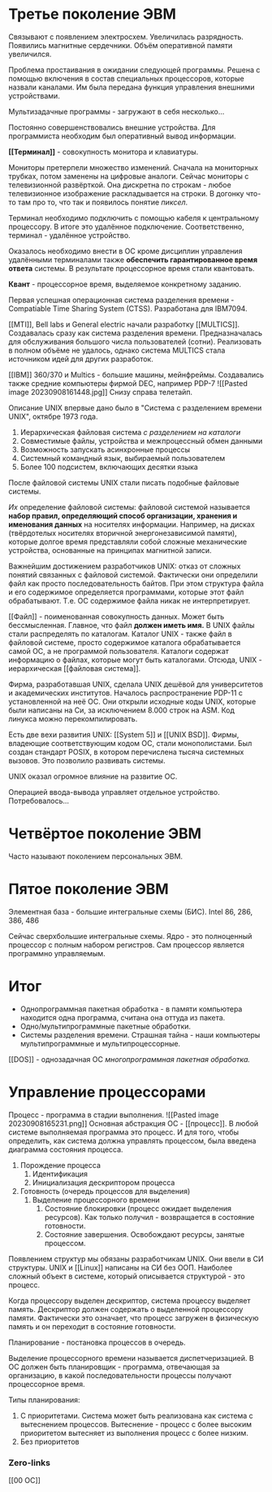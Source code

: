 # Третье поколение ЭВМ
Связывают с появлением электросхем. Увеличилась разрядность. Появились магнитные сердечники. Объём оперативной памяти увеличился. 

Проблема простаивания в ожидании следующей программы. Решена с помощью включения в состав специальных процессоров, которые назвали каналами. Им была передана функция управления внешними устройствами. 

Мультизадачные программы - загружают в себя несколько...

Постоянно совершенствовались внешние устройства. Для программиста необходим был оперативный вывод информации. 

**[[Терминал]]** - совокупность монитора и клавиатуры.

Мониторы претерпели множество изменений. Сначала на мониторных трубках, потом заменены на цифровые аналоги. Сейчас мониторы с телевизионной развёрткой. Она дискретна по строкам - любое телевизионное изображение раскладывается на строки. В догонку что-то там про то, что так и появилось понятие *пиксел*. 

Терминал необходимо подключить с помощью кабеля к центральному процессору. В итоге это удалённое подключение. Соответственно, терминал - удалённое устройство. 

Оказалось необходимо внести в ОС кроме дисциплин управления удалёнными терминалами также **обеспечить гарантированное время ответа** системы. В результате процессорное время стали квантовать. 

**Квант** - процессорное время, выделяемое конкретному заданию. 

Первая успешная операционная система разделения времени - Compatiable Time Sharing System (CTSS). Разработана для IBM7094. 

[[MTI]], Bell labs и General electric начали разработку [[MULTICS]]. Создавалась сразу как система разделения времени. Предназначалась для обслуживания большого числа пользователей (сотни). Реализовать в полном объёме не удалось, однако система MULTICS стала источником идей для других разработок. 

[[IBM]] 360/370 и Multics - большие машины, мейнфреймы. Создавались также средние компьютеры фирмой DEC, например PDP-7
![[Pasted image 20230908161448.jpg]]
Снизу справа телетайп.

Описание UNIX впервые дано было в "Система с разделением времени UNIX", октябре 1973 года. 
1. Иерархическая файловая система *с разделением на каталоги*
2. Совместимые файлы, устройства и межпроцессный обмен данными
3. Возможность запускать асинхронные процессы
4. Системный командный язык, выбираемый пользователем
5. Более 100 подсистем, включающих десятки языка

После файловой системы UNIX стали писать подобные файловые системы. 

*Их* определение файловой системы: файловой системой называется **набор правил, определяющий способ организации, хранения и именования данных** на носителях информации. Например, на дисках (твёрдотелых носителях вторичной энергонезависимой памяти), которые долгое время представляли собой сложные механические устройства, основанные на принципах магнитной записи. 

Важнейшим достижением разработчиков UNIX: отказ от сложных понятий связанных с файловой системой. Фактически они определили файл как просто последовательность байтов. При этом структура файла и его содержимое определяется программами, которые этот файл обрабатывают. Т.е. ОС содержимое файла никак не интерпретирует. 

[[Файл]] - поименованная совокупность данных. Может быть бессмысленная. Главное, что файл **должен иметь имя.** В UNIX файлы стали распределять по каталогам. Каталог UNIX - также файл в файловой системе, просто содержимое каталога обрабатывается самой ОС, а не программой пользователя. Каталоги содержат информацию о файлах, которые могут быть каталогами. Отсюда, UNIX - иерархическая [[файловая система]].

Фирма, разработавшая UNIX, сделала UNIX дешёвой для университетов и академических институтов. Началось распространение PDP-11 с установленной на неё ОС. Они открыли исходные коды UNIX, которые были написаны на Си, за исключением 8.000 строк на ASM. Код линукса можно перекомпилировать. 

Есть две вехи развития UNIX: [[System 5]] и [[UNIX BSD]]. Фирмы, владеющие соответствующим кодом ОС, стали монополистами. Был создан стандарт POSIX, в котором перечислена тысяча системных вызовов. Это позволило развивать системы.

UNIX оказал огромное влияние на развитие ОС. 

Операцией ввода-вывода управляет отдельное устройство. Потребовалось...

# Четвёртое поколение ЭВМ
Часто называют поколением персональных ЭВМ.

# Пятое поколение ЭВМ
Элементная база - большие интегральные схемы (БИС).
Intel 86, 286, 386, 486

Сейчас сверхбольшие интегральные схемы. Ядро - это полноценный процессор с полным набором регистров. Сам процессор является программно управляемым.

# Итог
- Однопрограммная пакетная обработка - в памяти компьютера находится одна программа, считана она оттуда из пакета. 
- Одно/мультипрограммные пакетные обработки. 
- Системы разделения времени.
Страшная тайна - наши компьютеры мультипрограммные и мультипроцессорные.

[[DOS]] - однозадачная ОС *многопрограммная пакетная обработка.* 


# Управление процессорами
Процесс - программа в стадии выполнения. ![[Pasted image 20230908165231.png]]
Основная абстракция ОС - [[процесс]]. В любой системе выполняемая программа это процесс. И для того, чтобы определить, как система должна управлять процессом, была введена диаграмма состояния процесса. 

1. Порождение процесса
	1. Идентификация
	2. Инициализация дескриптором процесса 
2. Готовность (очередь процессов для выделения)
	1. Выделение процессорного времени
		1. Состояние блокировки (процесс ожидает выделения ресурсов). Как только получил - возвращается в состояние готовности.
		2. Состояние завершения. Освобождают ресурсы, занятые процессом.

Появлением структур мы обязаны разработчикам UNIX. Они ввели в СИ структуры. UNIX и [[Linux]] написаны на СИ без ООП. Наиболее сложный объект в системе, который описывается структурой - это процесс.

Когда процессору выделен дескриптор, система процессу выделяет память. Дескриптор должен содержать о выделенной процессору памяти. Фактически это означает, что процесс загружен в физическую память и он переходит в состояние готовности.

Планирование - постановка процессов в очередь.

Выделение процессорного времени называется диспетчеризацией. В ОС должен быть планировщик - программа, отвечающая за организацию, в какой последовательности процессы получают процессорное время.

Типы планирования:
1. С приоритетами. Система может быть реализована как система с вытеснением процессов. Вытеснение - процесс с более высоким приоритетом вытесняет из выполнения процесс с более низким.
2. Без приоритетов

### Zero-links
[[00 ОС]]
